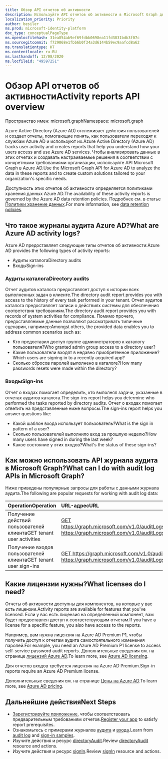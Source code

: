 ```yaml
---
title: Обзор API отчетов об активности
description: Используйте API отчетов об активности в Microsoft Graph для получения доступа к отчетам Azure Active Directory, чтобы отслеживать действия пользователей в клиенте.
localization_priority: Priority
author: besiler
ms.prod: microsoft-identity-platform
doc_type: conceptualPageType
ms.openlocfilehash: 31ea854ab9ef69fdbb0698ea11fd3831bdb3f07c
ms.sourcegitcommit: f729068e1fbb6b0f34a3d6144b59ec9aafcd8a62
ms.translationtype: HT
ms.contentlocale: ru-RU
ms.lasthandoff: 12/08/2020
ms.locfileid: "49597251"
---
```

# <a name="activity-reports-api-overview"></a><span data-ttu-id="6d04d-103">Обзор API отчетов об активности</span><span class="sxs-lookup"><span data-stu-id="6d04d-103">Activity reports API overview</span></span>

<span data-ttu-id="6d04d-104">Пространство имен: microsoft.graph</span><span class="sxs-lookup"><span data-stu-id="6d04d-104">Namespace: microsoft.graph</span></span>

<span data-ttu-id="6d04d-105">Azure Active Directory (Azure AD) отслеживает действия пользователей и создает отчеты, помогающие понять, как пользователи переходят к службам Azure AD и используют их.</span><span class="sxs-lookup"><span data-stu-id="6d04d-105">Azure Active Directory (Azure AD) tracks user activity and creates reports that help you understand how your users access and use Azure AD services.</span></span> <span data-ttu-id="6d04d-106">Чтобы анализировать данные в этих отчетах и создавать настраиваемые решения в соответствии с конкретными требованиями организации, используйте API Microsoft Graph в Azure AD.</span><span class="sxs-lookup"><span data-stu-id="6d04d-106">Use the Microsoft Graph API for Azure AD to analyze the data in these reports and to create custom solutions tailored to your organization's specific needs.</span></span>

<span data-ttu-id="6d04d-107">Доступность этих отчетов об активности определяется политиками хранения данных Azure AD.</span><span class="sxs-lookup"><span data-stu-id="6d04d-107">The availability of these activity reports is governed by the Azure AD data retention policies.</span></span> <span data-ttu-id="6d04d-108">Подробнее см. в статье [Политики хранение данных](https://docs.microsoft.com/azure/active-directory/reports-monitoring/reference-reports-data-retention#how-long-does-azure-ad-store-the-data).</span><span class="sxs-lookup"><span data-stu-id="6d04d-108">For more information, see [data retention policies](https://docs.microsoft.com/azure/active-directory/reports-monitoring/reference-reports-data-retention#how-long-does-azure-ad-store-the-data).</span></span>

## <a name="what-are-azure-ad-activity-logs"></a><span data-ttu-id="6d04d-109">Что такое журналы аудита Azure AD?</span><span class="sxs-lookup"><span data-stu-id="6d04d-109">What are Azure AD activity logs?</span></span>

<span data-ttu-id="6d04d-110">Azure AD предоставляет следующие типы отчетов об активности:</span><span class="sxs-lookup"><span data-stu-id="6d04d-110">Azure AD provides the following types of activity reports:</span></span>

- <span data-ttu-id="6d04d-111">Аудиты каталога</span><span class="sxs-lookup"><span data-stu-id="6d04d-111">Directory audits</span></span>
- <span data-ttu-id="6d04d-112">Входы</span><span class="sxs-lookup"><span data-stu-id="6d04d-112">Sign-ins</span></span>

### <a name="directory-audits"></a><span data-ttu-id="6d04d-113">Аудиты каталога</span><span class="sxs-lookup"><span data-stu-id="6d04d-113">Directory audits</span></span>

<span data-ttu-id="6d04d-114">Отчет аудитов каталога предоставляет доступ к истории всех выполненных задач в клиенте.</span><span class="sxs-lookup"><span data-stu-id="6d04d-114">The directory audit report provides you with access to the history of every task performed in your tenant.</span></span> <span data-ttu-id="6d04d-115">Отчет аудитов каталога предоставляет записи о действиях системы для обеспечения соответствия требованиям.</span><span class="sxs-lookup"><span data-stu-id="6d04d-115">The directory audit report provides you with records of system activities for compliance.</span></span> <span data-ttu-id="6d04d-116">Помимо прочего, предоставляемые данные позволяют рассматривать типичные сценарии, например:</span><span class="sxs-lookup"><span data-stu-id="6d04d-116">Amongst others, the provided data enables you to address common scenarios such as:</span></span>

- <span data-ttu-id="6d04d-117">Кто предоставил доступ группе администраторов к каталогу пользователя?</span><span class="sxs-lookup"><span data-stu-id="6d04d-117">Who granted admin group access to a directory user?</span></span>
- <span data-ttu-id="6d04d-118">Какие пользователи входят в недавно приобретенное приложение?</span><span class="sxs-lookup"><span data-stu-id="6d04d-118">Which users are signing in to a recently acquired app?</span></span>
- <span data-ttu-id="6d04d-119">Сколько сбросов паролей выполнено в каталоге?</span><span class="sxs-lookup"><span data-stu-id="6d04d-119">How many passwords resets were made within the directory?</span></span>

### <a name="sign-ins"></a><span data-ttu-id="6d04d-120">Входы</span><span class="sxs-lookup"><span data-stu-id="6d04d-120">Sign-ins</span></span>

<span data-ttu-id="6d04d-121">Отчет о входах помогает определить, кто выполнял задачи, указанные в отчетах аудитов каталога.</span><span class="sxs-lookup"><span data-stu-id="6d04d-121">The sign-ins report helps you determine who performed the tasks reported by directory audits.</span></span> <span data-ttu-id="6d04d-122">Отчет о входах помогает ответить на представленные ниже вопросы.</span><span class="sxs-lookup"><span data-stu-id="6d04d-122">The sign-ins report helps you answer questions like:</span></span>

- <span data-ttu-id="6d04d-123">Какой шаблон входа использует пользователь?</span><span class="sxs-lookup"><span data-stu-id="6d04d-123">What is the sign in pattern of a user?</span></span>
- <span data-ttu-id="6d04d-124">Сколько пользователей выполнило вход за прошлую неделю?</span><span class="sxs-lookup"><span data-stu-id="6d04d-124">How many users have signed in during the last week?</span></span>
- <span data-ttu-id="6d04d-125">Какое состояние у этих входов?</span><span class="sxs-lookup"><span data-stu-id="6d04d-125">What's the status of these sign-ins?</span></span>

## <a name="what-can-i-do-with-audit-log-apis-in-microsoft-graph"></a><span data-ttu-id="6d04d-126">Как можно использовать API журнала аудита в Microsoft Graph?</span><span class="sxs-lookup"><span data-stu-id="6d04d-126">What can I do with audit log APIs in Microsoft Graph?</span></span>

<span data-ttu-id="6d04d-127">Ниже приведены популярные запросы для работы с данными журнала аудита.</span><span class="sxs-lookup"><span data-stu-id="6d04d-127">The following are popular requests for working with audit log data:</span></span>

<span data-ttu-id="6d04d-128">Operation</span><span class="sxs-lookup"><span data-stu-id="6d04d-128">Operation</span></span> | <span data-ttu-id="6d04d-129">URL-адрес</span><span class="sxs-lookup"><span data-stu-id="6d04d-129">URL</span></span>
:----------|:----
<span data-ttu-id="6d04d-130">Получение действий пользователей клиента</span><span class="sxs-lookup"><span data-stu-id="6d04d-130">GET tenant user activities</span></span> | [<span data-ttu-id="6d04d-131">GET https://graph.microsoft.com/v1.0/auditLogs/directoryAudits</span><span class="sxs-lookup"><span data-stu-id="6d04d-131">GET https://graph.microsoft.com/v1.0/auditLogs/directoryAudits</span></span>](https://developer.microsoft.com/graph/graph-explorer?request=auditLogs/directoryAudits&version=v1.0)
<span data-ttu-id="6d04d-132">Получение входов пользователей клиента</span><span class="sxs-lookup"><span data-stu-id="6d04d-132">GET tenant user sign-ins</span></span> | [<span data-ttu-id="6d04d-133">GET https://graph.microsoft.com/v1.0/auditLogs/signIns</span><span class="sxs-lookup"><span data-stu-id="6d04d-133">GET https://graph.microsoft.com/v1.0/auditLogs/signIns</span></span>](https://developer.microsoft.com/graph/graph-explorer?request=auditLogs/signIns&version=v1.0)

## <a name="what-licenses-do-i-need"></a><span data-ttu-id="6d04d-134">Какие лицензии нужны?</span><span class="sxs-lookup"><span data-stu-id="6d04d-134">What licenses do I need?</span></span>

<span data-ttu-id="6d04d-135">Отчеты об активности доступны для компонентов, на которые у вас есть лицензии.</span><span class="sxs-lookup"><span data-stu-id="6d04d-135">Activity reports are available for features that you've licensed.</span></span> <span data-ttu-id="6d04d-136">Если у вас есть лицензия на определенный компонент, вам будет предоставлен доступ к соответствующим отчетам.</span><span class="sxs-lookup"><span data-stu-id="6d04d-136">If you have a license for a specific feature, you also have access to the reports.</span></span>

<span data-ttu-id="6d04d-137">Например, вам нужна лицензия на Azure AD Premium P1, чтобы получить доступ к отчетам аудита самостоятельного изменения паролей.</span><span class="sxs-lookup"><span data-stu-id="6d04d-137">For example, you need an Azure AD Premium P1 license to access self-service password audit reports.</span></span>  <span data-ttu-id="6d04d-138">Дополнительные сведения см. на странице [лицензий Azure AD](https://azure.microsoft.com/pricing/details/active-directory/).</span><span class="sxs-lookup"><span data-stu-id="6d04d-138">To learn more, see [Azure AD licensing](https://azure.microsoft.com/pricing/details/active-directory/).</span></span>

<span data-ttu-id="6d04d-139">Для отчетов входов требуется лицензия на Azure AD Premium.</span><span class="sxs-lookup"><span data-stu-id="6d04d-139">Sign-in reports require an Azure AD Premium license.</span></span>

<span data-ttu-id="6d04d-140">Дополнительные сведения см. на странице [Цены на Azure AD](https://azure.microsoft.com/pricing/details/active-directory/).</span><span class="sxs-lookup"><span data-stu-id="6d04d-140">To learn more, see [Azure AD pricing](https://azure.microsoft.com/pricing/details/active-directory/).</span></span>

## <a name="next-steps"></a><span data-ttu-id="6d04d-141">Дальнейшие действия</span><span class="sxs-lookup"><span data-stu-id="6d04d-141">Next Steps</span></span>

- <span data-ttu-id="6d04d-142">[Зарегистрируйте приложение](/azure/active-directory/active-directory-reporting-api-prerequisites-azure-portal), чтобы соответствовать предварительным требованиям отчетов.</span><span class="sxs-lookup"><span data-stu-id="6d04d-142">[Register your app](/azure/active-directory/active-directory-reporting-api-prerequisites-azure-portal) to satisfy report prerequisites.</span></span> 
- <span data-ttu-id="6d04d-143">Ознакомьтесь с примерами журналов [аудита](/azure/active-directory/active-directory-reporting-api-audit-samples) и [входа](/azure/active-directory/active-directory-reporting-api-sign-in-activity-samples).</span><span class="sxs-lookup"><span data-stu-id="6d04d-143">Learn from [audit log](/azure/active-directory/active-directory-reporting-api-audit-samples) and [sign-in samples](/azure/active-directory/active-directory-reporting-api-sign-in-activity-samples).</span></span>  
- <span data-ttu-id="6d04d-144">Изучите действия и ресурс [directoryAudit](directoryaudit.md).</span><span class="sxs-lookup"><span data-stu-id="6d04d-144">Review [directoryAudit](directoryaudit.md) resource and actions.</span></span>
- <span data-ttu-id="6d04d-145">Изучите действия и ресурс [signIn](signin.md).</span><span class="sxs-lookup"><span data-stu-id="6d04d-145">Review [signIn](signin.md) resource and actions.</span></span> 
<!--
{
  "type": "#page.annotation",
  "suppressions": [
    "Error: /api-reference/beta/resources/azure-ad-auditlog-overview.md:\r\n      Exception processing links.\r\n    System.ArgumentException: Link Definition was null. Link text: !INCLUDE [beta-disclaimer](../../includes/beta-disclaimer.md)\r\n      at ApiDoctor.Validation.DocFile.get_LinkDestinations()\r\n      at ApiDoctor.Validation.DocSet.ValidateLinks(Boolean includeWarnings, String[] relativePathForFiles, IssueLogger issues, Boolean requireFilenameCaseMatch, Boolean printOrphanedFiles)"
  ]
}
-->
